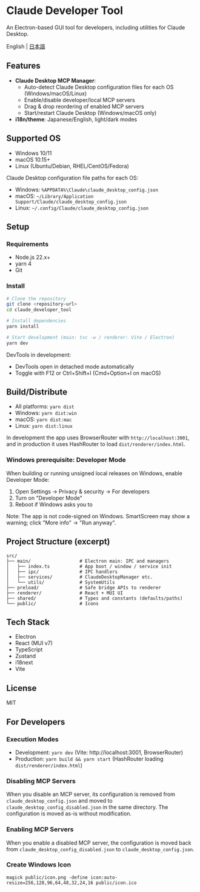 # Claude Developer Tool

An Electron-based GUI tool for developers, including utilities for Claude Desktop.

English | [日本語](README-ja.md)

## Features

- **Claude Desktop MCP Manager**:
  - Auto-detect Claude Desktop configuration files for each OS (Windows/macOS/Linux)
  - Enable/disable developer/local MCP servers
  - Drag & drop reordering of enabled MCP servers
  - Start/restart Claude Desktop (Windows/macOS only)
- **i18n/theme**: Japanese/English, light/dark modes

## Supported OS

- Windows 10/11
- macOS 10.15+
- Linux (Ubuntu/Debian, RHEL/CentOS/Fedora)

Claude Desktop configuration file paths for each OS:
- Windows: `%APPDATA%\Claude\claude_desktop_config.json`
- macOS: `~/Library/Application Support/Claude/claude_desktop_config.json`
- Linux: `~/.config/Claude/claude_desktop_config.json`

## Setup

### Requirements

- Node.js 22.x+
- yarn 4
- Git

### Install

```bash
# Clone the repository
git clone <repository-url>
cd claude_developer_tool

# Install dependencies
yarn install

# Start development (main: tsc -w / renderer: Vite / Electron)
yarn dev
```

DevTools in development:

- DevTools open in detached mode automatically
- Toggle with F12 or Ctrl+Shift+I (Cmd+Option+I on macOS)

## Build/Distribute

- All platforms: `yarn dist`
- Windows: `yarn dist:win`
- macOS: `yarn dist:mac`
- Linux: `yarn dist:linux`

In development the app uses BrowserRouter with `http://localhost:3001`, and in production it uses HashRouter to load `dist/renderer/index.html`.

### Windows prerequisite: Developer Mode

When building or running unsigned local releases on Windows, enable Developer Mode:

1. Open Settings → Privacy & security → For developers
2. Turn on "Developer Mode"
3. Reboot if Windows asks you to

Note: The app is not code-signed on Windows. SmartScreen may show a warning; click "More info" → "Run anyway".

## Project Structure (excerpt)

```text
src/
├── main/                  # Electron main: IPC and managers
│   ├── index.ts           # App boot / window / service init
│   ├── ipc/               # IPC handlers
│   ├── services/          # ClaudeDesktopManager etc.
│   └── utils/             # SystemUtils
├── preload/               # Safe bridge APIs to renderer
├── renderer/              # React + MUI UI
├── shared/                # Types and constants (defaults/paths)
└── public/                # Icons
```

## Tech Stack

- Electron
- React (MUI v7)
- TypeScript
- Zustand
- i18next
- Vite

## License

MIT

## For Developers

### Execution Modes

- Development: `yarn dev` (Vite: http://localhost:3001, BrowserRouter)
- Production: `yarn build && yarn start` (HashRouter loading `dist/renderer/index.html`)

### Disabling MCP Servers

When you disable an MCP server, its configuration is removed from `claude_desktop_config.json` and moved to `claude_desktop_config_disabled.json` in the same directory. The configuration is moved as-is without modification.

### Enabling MCP Servers

When you enable a disabled MCP server, the configuration is moved back from `claude_desktop_config_disabled.json` to `claude_desktop_config.json`.

### Create Windows Icon

```exec
magick public/icon.png -define icon:auto-resize=256,128,96,64,48,32,24,16 public/icon.ico
```
